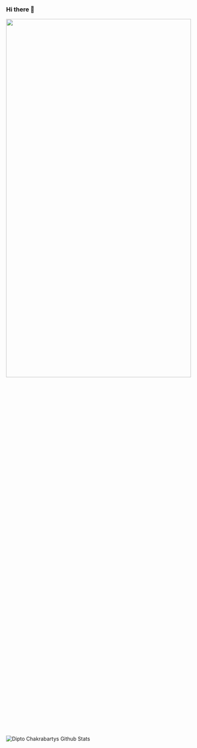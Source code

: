 ### Hi there 👋

<small align="center"><img width="100%" height="50%"  src="https://github-readme-stats.vercel.app/api?username=SujonHossain1&show_icons=true&text_color=9f9f9f&bg_color=151515&text_size=16px" /></small>
![Dipto Chakrabartys Github Stats](https://github-readme-stats.vercel.app/api?username=DiptoChakrabarty&show_icons=true_color=fff&icon_color=79ff97&text_color=9f9f9f&bg_color=151515&width:100%)
<!--
**SujonHossain1/SujonHossain1** is a ✨ _special_ ✨ repository because its `README.md` (this file) appears on your GitHub profile.

Here are some ideas to get you started:

- 🔭 I’m currently working on ...
- 🌱 I’m currently learning ...
- 👯 I’m looking to collaborate on ...
- 🤔 I’m looking for help with ...
- 💬 Ask me about ...
- 📫 How to reach me: ...
- 😄 Pronouns: ...
- ⚡ Fun fact: ...
-->
